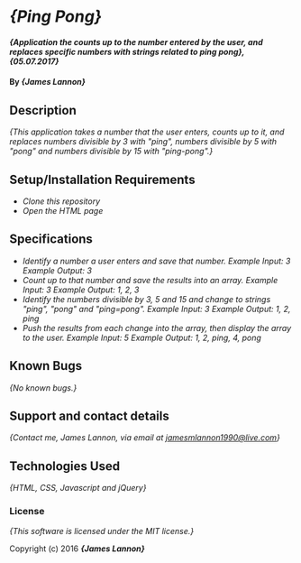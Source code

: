 # _{Ping Pong}_

#### _{Application the counts up to the number entered by the user, and replaces specific numbers with strings related to ping pong}, {05.07.2017}_

#### By _**{James Lannon}**_

## Description

_{This application takes a number that the user enters, counts up to it, and replaces numbers divisible by 3 with "ping", numbers divisible by 5 with "pong" and numbers divisible by 15 with "ping-pong".}_

## Setup/Installation Requirements

* _Clone this repository_
* _Open the HTML page_

## Specifications

* _Identify a number a user enters and save that number._
  _Example Input: 3 Example Output: 3_
* _Count up to that number and save the results into an array._
  _Example Input: 3 Example Output: 1, 2, 3_
* _Identify the numbers divisible by 3, 5 and 15 and change to strings "ping", "pong" and "ping=pong"._
  _Example Input: 3 Example Output: 1, 2, ping_
* _Push the results from each change into the array, then display the array to the user._
  _Example Input: 5 Example Output: 1, 2, ping, 4, pong_

## Known Bugs

_{No known bugs.}_

## Support and contact details

_{Contact me, James Lannon, via email at jamesmlannon1990@live.com}_

## Technologies Used

_{HTML, CSS, Javascript and jQuery}_

### License

*{This software is licensed under the MIT license.}*

Copyright (c) 2016 **_{James Lannon}_**
